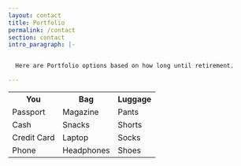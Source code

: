 ```yaml
---
layout: contact
title: Portfolio
permalink: /contact
section: contact
intro_paragraph: |-


  Here are Portfolio options based on how long until retirement.

---
```


<table>
<tr>
  <th> You </th>
  <th> Bag </th>
  <th> Luggage </th>
</tr>

<tr>
  <td>Passport </td>
  <td> Magazine </td>
  <td> Pants </td>
</tr>

<tr>
  <td> Cash </td>
  <td> Snacks </td>
  <td> Shorts </td>
</tr>

<tr>
  <td> Credit Card </td>
  <td> Laptop </td>
  <td> Socks </td>
</tr>

<tr>
  <td> Phone </td>
  <td> Headphones </td>
  <td> Shoes </td>
</tr>
</table>
